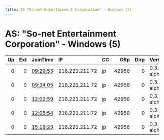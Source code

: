 ```yaml
---
title: AS "So-net Entertainment Corporation" - Windows (5)
---
```


# AS: "So-net Entertainment Corporation" - Windows (5)

|   Up |   Ext | JoinTime                                                                                            | IP             | CC   |   ORp |   Dirp | Version       | Contact   | Nickname   |   eFamMembers |
|-----:|------:|:----------------------------------------------------------------------------------------------------|:---------------|:-----|------:|-------:|:--------------|:----------|:-----------|--------------:|
|    0 |     0 | [09:29:53](https://metrics.torproject.org/rs.html#details/974A6D8C2A0E3E964E4392CC917626CD5B8D0DF2) | 218.221.211.72 | jp   | 42958 |      0 | 0.3.5.3-alpha | None      | default    |             1 |
|    0 |     0 | [09:34:05](https://metrics.torproject.org/rs.html#details/4F9A49E5D12B38AB5CB1DB55596821FB6A9CB6E6) | 218.221.211.72 | jp   | 42958 |      0 | 0.3.5.3-alpha | None      | default    |             1 |
|    0 |     0 | [12:02:59](https://metrics.torproject.org/rs.html#details/5BDA110AA1D873778C767DC3C73538230BF77DEC) | 218.221.211.72 | jp   | 42958 |      0 | 0.3.5.3-alpha | None      | default    |             1 |
|    0 |     0 | [12:05:54](https://metrics.torproject.org/rs.html#details/612CAB0EAED05E93792BE935F3598560C35AB708) | 218.221.211.72 | jp   | 42958 |      0 | 0.3.5.3-alpha | None      | default    |             1 |
|    0 |     0 | [15:18:23](https://metrics.torproject.org/rs.html#details/9A3316850FE74D488FE98C20D9C5FF8A8BA979C1) | 218.221.211.72 | jp   | 42958 |      0 | 0.3.5.3-alpha | None      | default    |             1 |
